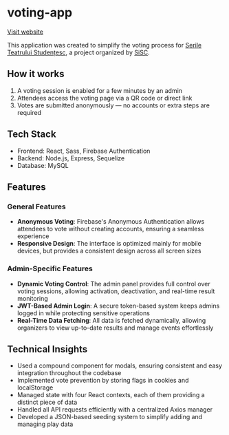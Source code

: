 # voting-app
[Visit website](https://test1.sisc.ro/)

This application was created to simplify the voting process for [Serile Teatrului Studențesc](https://sts.sisc.ro/), a project organized by [SiSC](https://sisc.ro/). 

##  How it works
1. A voting session is enabled for a few minutes by an admin
2. Attendees access the voting page via a QR code or direct link
3. Votes are submitted anonymously — no accounts or extra steps are required

## Tech Stack
- Frontend: React, Sass, Firebase Authentication
- Backend: Node.js, Express, Sequelize
- Database: MySQL

## Features
### General Features
- **Anonymous Voting**: Firebase's Anonymous Authentication allows attendees to vote without creating accounts, ensuring a seamless experience
- **Responsive Design**: The interface is optimized mainly for mobile devices, but provides a consistent design across all screen sizes
### Admin-Specific Features
- **Dynamic Voting Control**: The admin panel provides full control over voting sessions, allowing activation, deactivation, and real-time result monitoring
- **JWT-Based Admin Login**: A secure token-based system keeps admins logged in while protecting sensitive operations
- **Real-Time Data Fetching**: All data is fetched dynamically, allowing organizers to view up-to-date results and manage events effortlessly

## Technical Insights
- Used a compound component for modals, ensuring consistent and easy integration throughout the codebase
- Implemented vote prevention by storing flags in cookies and localStorage
- Managed state with four React contexts, each of them providing a distinct piece of data
- Handled all API requests efficiently with a centralized Axios manager
- Developed a JSON-based seeding system to simplify adding and managing play data
